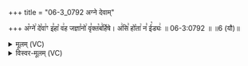 +++
title = "06-3_0792 अग्ने देवाम्"

+++
अ꣡ग्ने꣢ दे꣣वा꣢ꣳ इ꣣हा꣡ व꣢ह जज्ञा꣣नो꣢ वृ꣣क्त꣡ब꣢र्हिषे। अ꣢सि꣣ हो꣡ता꣢ न꣣ ई꣡ड्यः꣢ ॥ 06-3:0792 ॥ ॥6 (यौ)॥

<details><summary>मूलम् (VC)</summary>

अ꣡ग्ने꣢ दे꣣वा꣢ꣳ इ꣣हा꣡ व꣢ह जज्ञा꣣नो꣢ वृ꣣क्त꣡ब꣢र्हिषे । अ꣢सि꣣ हो꣡ता꣢ न꣣ ई꣡ड्यः꣢ ॥७९२॥
</details>

<details><summary>विस्वर-मूलम् (VC)</summary>

अग्ने देवाꣳ इहा वह जज्ञानो वृक्तबर्हिषे । असि होता न ईड्यः ॥७९२॥
</details>